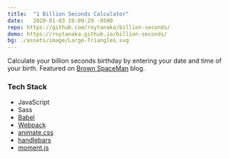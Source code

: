 ```yaml
---
title:  "1 Billion Seconds Calculator"
date:   2020-01-03 19:09:29 -0500
repo: https://github.com/roytanaka/billion-seconds/
demo: https://roytanaka.github.io/billion-seconds/
bg: ./assets/image/Large-Triangles.svg
---
```

Calculate your billion seconds birthday by entering your date and time of your birth. Featured on <a href="https://brownspaceman.com" target="_blank">Brown SpaceMan</a> blog. 
### Tech Stack
- JavaScript
- Sass
- [Babel](https://babeljs.io)
- [Webpack](https://webpack.js.org)
- [animate.css](https://animate.style)
- [handlebars](https://handlebarsjs.com)
- [moment.js](https://momentjs.com)

